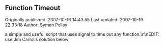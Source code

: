 ## Function Timeout 
Originally published: 2007-10-16 14:43:55 
Last updated: 2007-10-19 22:33:18 
Author: Symon Polley 
 
a simple and useful script that uses signal to time out any function.\n\nEDIT: use Jim Carrolls solution below